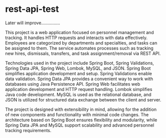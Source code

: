# rest-api-test

Later will improve...............

This project is a web application focused on personnel management and tracking. It handles HTTP requests and interacts with data effectively. Employees are categorized by departments and specialties, and tasks can be assigned to them. The service automates processes such as tracking new hires, dismissals, transfers, and task assignment/removal via REST API.

Technologies used in the project include Spring Boot, Spring Validations, Spring Data JPA, Spring Web, Lombok, MySQL, and JSON. Spring Boot simplifies application development and setup. Spring Validations enable data validation. Spring Data JPA provides a convenient way to work with databases using Java Persistence API. Spring Web facilitates web application development and HTTP request handling. Lombok simplifies Java code development. MySQL is used as the relational database, and JSON is utilized for structured data exchange between the client and server.

The project is designed with extensibility in mind, allowing for the addition of new components and functionality with minimal code changes. The architecture based on Spring Boot ensures flexibility and modularity, while Spring Data JPA and MySQL support scalability and advanced personnel tracking requirements.
